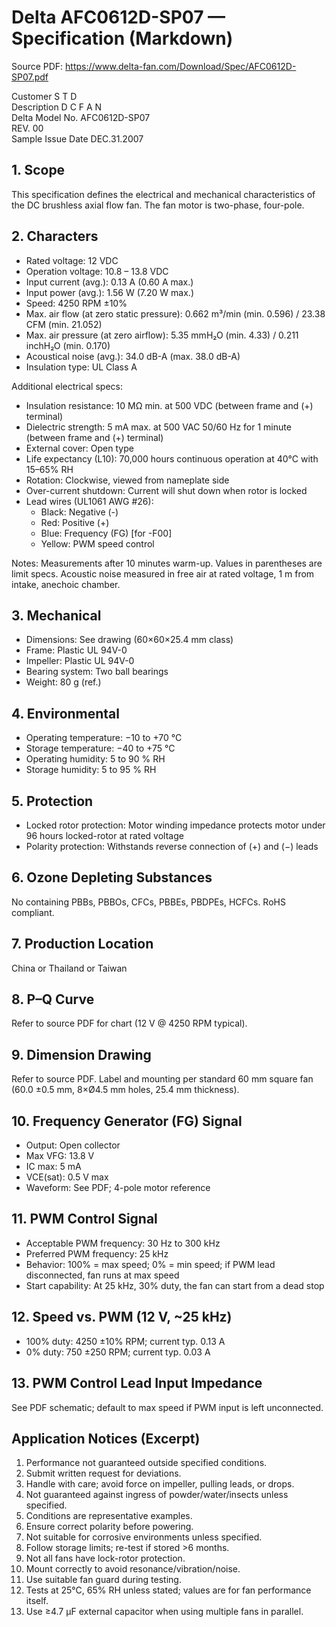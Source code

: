 # Delta AFC0612D-SP07 — Specification (Markdown)

Source PDF: https://www.delta-fan.com/Download/Spec/AFC0612D-SP07.pdf

Customer  S T D  
Description  D C  F A N  
Delta Model No.  AFC0612D-SP07  
REV. 00  
Sample Issue Date  DEC.31.2007

## 1. Scope
This specification defines the electrical and mechanical characteristics of the DC brushless axial flow fan. The fan motor is two-phase, four-pole.

## 2. Characters
- Rated voltage: 12 VDC
- Operation voltage: 10.8 – 13.8 VDC
- Input current (avg.): 0.13 A (0.60 A max.)
- Input power (avg.): 1.56 W (7.20 W max.)
- Speed: 4250 RPM ±10%
- Max. air flow (at zero static pressure): 0.662 m³/min (min. 0.596) / 23.38 CFM (min. 21.052)
- Max. air pressure (at zero airflow): 5.35 mmH₂O (min. 4.33) / 0.211 inchH₂O (min. 0.170)
- Acoustical noise (avg.): 34.0 dB-A (max. 38.0 dB-A)
- Insulation type: UL Class A

Additional electrical specs:
- Insulation resistance: 10 MΩ min. at 500 VDC (between frame and (+) terminal)
- Dielectric strength: 5 mA max. at 500 VAC 50/60 Hz for 1 minute (between frame and (+) terminal)
- External cover: Open type
- Life expectancy (L10): 70,000 hours continuous operation at 40°C with 15–65% RH
- Rotation: Clockwise, viewed from nameplate side
- Over-current shutdown: Current will shut down when rotor is locked
- Lead wires (UL1061 AWG #26):
  - Black: Negative (-)
  - Red: Positive (+)
  - Blue: Frequency (FG) [for -F00]
  - Yellow: PWM speed control

Notes: Measurements after 10 minutes warm-up. Values in parentheses are limit specs. Acoustic noise measured in free air at rated voltage, 1 m from intake, anechoic chamber.

## 3. Mechanical
- Dimensions: See drawing (60×60×25.4 mm class)
- Frame: Plastic UL 94V-0
- Impeller: Plastic UL 94V-0
- Bearing system: Two ball bearings
- Weight: 80 g (ref.)

## 4. Environmental
- Operating temperature: −10 to +70 °C
- Storage temperature: −40 to +75 °C
- Operating humidity: 5 to 90 % RH
- Storage humidity: 5 to 95 % RH

## 5. Protection
- Locked rotor protection: Motor winding impedance protects motor under 96 hours locked-rotor at rated voltage
- Polarity protection: Withstands reverse connection of (+) and (−) leads

## 6. Ozone Depleting Substances
No containing PBBs, PBBOs, CFCs, PBBEs, PBDPEs, HCFCs. RoHS compliant.

## 7. Production Location
China or Thailand or Taiwan

## 8. P–Q Curve
Refer to source PDF for chart (12 V @ 4250 RPM typical).

## 9. Dimension Drawing
Refer to source PDF. Label and mounting per standard 60 mm square fan (60.0 ±0.5 mm, 8×Ø4.5 mm holes, 25.4 mm thickness).

## 10. Frequency Generator (FG) Signal
- Output: Open collector
- Max VFG: 13.8 V
- IC max: 5 mA
- VCE(sat): 0.5 V max
- Waveform: See PDF; 4-pole motor reference

## 11. PWM Control Signal
- Acceptable PWM frequency: 30 Hz to 300 kHz
- Preferred PWM frequency: 25 kHz
- Behavior: 100% = max speed; 0% = min speed; if PWM lead disconnected, fan runs at max speed
- Start capability: At 25 kHz, 30% duty, the fan can start from a dead stop

## 12. Speed vs. PWM (12 V, ~25 kHz)
- 100% duty: 4250 ±10% RPM; current typ. 0.13 A
- 0% duty: 750 ±250 RPM; current typ. 0.03 A

## 13. PWM Control Lead Input Impedance
See PDF schematic; default to max speed if PWM input is left unconnected.

## Application Notices (Excerpt)
1) Performance not guaranteed outside specified conditions.  
2) Submit written request for deviations.  
3) Handle with care; avoid force on impeller, pulling leads, or drops.  
4) Not guaranteed against ingress of powder/water/insects unless specified.  
5) Conditions are representative examples.  
6) Ensure correct polarity before powering.  
7) Not suitable for corrosive environments unless specified.  
8) Follow storage limits; re-test if stored >6 months.  
9) Not all fans have lock-rotor protection.  
10) Mount correctly to avoid resonance/vibration/noise.  
11) Use suitable fan guard during testing.  
12) Tests at 25°C, 65% RH unless stated; values are for fan performance itself.  
13) Use ≥4.7 µF external capacitor when using multiple fans in parallel.

